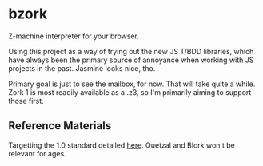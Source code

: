 bzork
=====

Z-machine interpreter for your browser.

Using this project as a way of trying out the new JS T/BDD libraries, which
have always been the primary source of annoyance when working with JS projects
in the past. Jasmine looks nice, tho.

Primary goal is just to see the mailbox, for now. That will take quite a while.
Zork 1 is most readily available as a .z3, so I'm primarily aiming to support those first.

Reference Materials
-------------------

Targetting the 1.0 standard detailed [here](http://www.inform-fiction.org/zmachine/standards/index.html).
Quetzal and Blork won't be relevant for ages.
